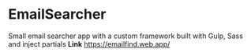 # EmailSearcher
Small email searcher app with a custom framework built with Gulp, Sass and inject partials
**Link**
https://emailfind.web.app/
